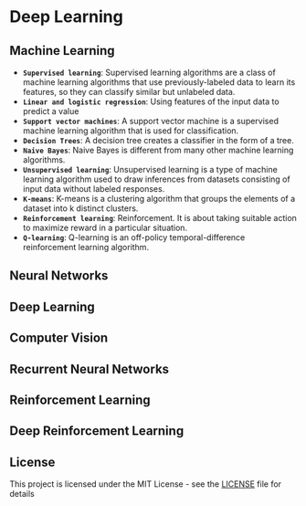 # Deep Learning

## Machine Learning 

- **`Supervised learning`**: Supervised learning algorithms are a class of machine learning algorithms that use previously-labeled data to learn its features, so they can classify similar but unlabeled data.
- **`Linear and logistic regression`**: Using features of the input data to predict a value
- **`Support vector machines`**: A support vector machine is a supervised machine learning algorithm that is used for classification. 
- **`Decision Trees`**: A decision tree creates a classifier in the form of a tree.
- **`Naive Bayes`**: Naive Bayes is different from many other machine learning algorithms.
- **`Unsupervised learning`**: Unsupervised learning is a type of machine learning algorithm used to draw inferences from datasets      consisting of input data without labeled responses.
- **`K-means`**: K-means is a clustering algorithm that groups the elements of a dataset into k distinct clusters.
- **`Reinforcement learning`**: Reinforcement. It is about taking suitable action to maximize reward in a particular situation. 
- **`Q-learning`**: Q-learning is an off-policy temporal-difference reinforcement learning algorithm. 

## Neural Networks





## Deep Learning 





## Computer Vision 





## Recurrent Neural Networks





## Reinforcement Learning





## Deep Reinforcement Learning



## License
This project is licensed under the MIT License - see the [LICENSE](LICENSE) file for details

